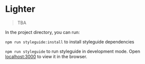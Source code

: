 # Lighter

> TBA

In the project directory, you can run:

`npm run styleguide:install` to install styleguide dependencies

`npm run styleguide` to run styleguide in development mode. Open [localhost:3000](http://localhost:3000) to view it in the browser.

